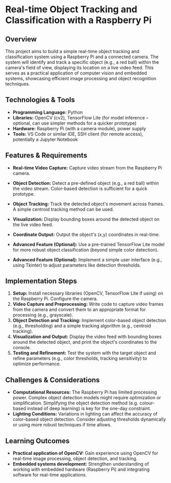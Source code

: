 # Real-time Object Tracking and Classification with a Raspberry Pi

## Overview
This project aims to build a simple real-time object tracking and classification system using a Raspberry Pi and a connected camera.  The system will identify and track a specific object (e.g., a red ball) within the camera's field of view, displaying its location on a live video feed.  This serves as a practical application of computer vision and embedded systems, showcasing efficient image processing and object recognition techniques.

## Technologies & Tools
- **Programming Language:** Python
- **Libraries:** OpenCV (cv2), TensorFlow Lite (for model inference – optional, can use simpler methods for a quicker prototype)
- **Hardware:** Raspberry Pi (with a camera module), power supply
- **Tools:**  VS Code or similar IDE, SSH client (for remote access), potentially a Jupyter Notebook


## Features & Requirements
- **Real-time Video Capture:** Capture video stream from the Raspberry Pi camera.
- **Object Detection:** Detect a pre-defined object (e.g., a red ball) within the video stream.  Color-based detection is sufficient for a quick prototype.
- **Object Tracking:** Track the detected object's movement across frames.  A simple centroid tracking method can be used.
- **Visualization:** Display bounding boxes around the detected object on the live video feed.
- **Coordinate Output:** Output the object's (x,y) coordinates in real-time.

- **Advanced Feature (Optional):**  Use a pre-trained TensorFlow Lite model for more robust object classification (beyond simple color detection).
- **Advanced Feature (Optional):** Implement a simple user interface (e.g., using Tkinter) to adjust parameters like detection thresholds.


## Implementation Steps
1. **Setup:** Install necessary libraries (OpenCV, TensorFlow Lite if using) on the Raspberry Pi. Configure the camera.
2. **Video Capture and Preprocessing:** Write code to capture video frames from the camera and convert them to an appropriate format for processing (e.g., grayscale).
3. **Object Detection and Tracking:** Implement color-based object detection (e.g., thresholding) and a simple tracking algorithm (e.g., centroid tracking).
4. **Visualization and Output:** Display the video feed with bounding boxes around the detected object, and print the object's coordinates to the console.
5. **Testing and Refinement:** Test the system with the target object and refine parameters (e.g., color thresholds, tracking sensitivity) to optimize performance.

## Challenges & Considerations
- **Computational Resources:**  The Raspberry Pi has limited processing power.  Complex object detection models might require optimization or simplification.  Simplifying the object detection method (e.g. colour-based instead of deep learning) is key for the one-day constraint.
- **Lighting Conditions:** Variations in lighting can affect the accuracy of color-based object detection.  Consider adjusting thresholds dynamically or using more robust techniques if time allows.

## Learning Outcomes
- **Practical application of OpenCV:** Gain experience using OpenCV for real-time image processing, object detection, and tracking.
- **Embedded systems development:** Strengthen understanding of working with embedded hardware (Raspberry Pi) and integrating software for real-time applications.

